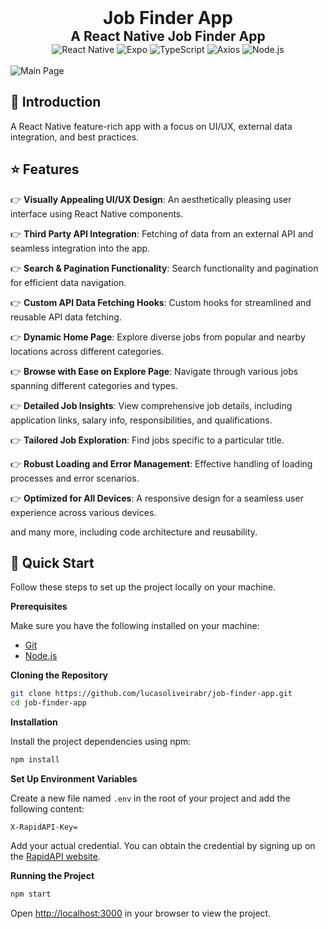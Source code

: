 <div align="center">
  <h1 align="center" style="font-size: 2em; font-weight: bold; margin: 0;">Job Finder App</h1>
  <h3 align="center" style="font-size: 1.5em; margin: 0;">A React Native Job Finder App</h3>
  <div>
    <img src="https://img.shields.io/badge/React_Native-%2320232a.svg?style=for-the-badge&logo=react&logoColor=%2361DAFB" alt="React Native" />
    <img src="https://img.shields.io/badge/-Expo-black?style=for-the-badge&logoColor=white&logo=expo&color=000020" alt="Expo" />
    <img src="https://img.shields.io/badge/Typescript-%23007ACC.svg?style=for-the-badge&logo=typescript&logoColor=white" alt="TypeScript" />
    <img src="https://img.shields.io/badge/axios-5A29E4?style=for-the-badge&logo=axios&logoColor=white" alt="Axios" />
    <img src="https://img.shields.io/badge/Node.js-339933?style=for-the-badge&logo=Node.js&logoColor=white" alt="Node.js" />
  </div>
</div>

<br />

<img src="https://github.com/user-attachments/assets/b18b05c8-dd49-437e-a18b-31cf41400a7b" alt="Main Page" />

## <a name="introduction">📖 Introduction</a>

A React Native feature-rich app with a focus on UI/UX, external data integration, and best practices.

## <a name="features">⭐ Features</a>

👉 **Visually Appealing UI/UX Design**: An aesthetically pleasing user interface using React Native components.

👉 **Third Party API Integration**: Fetching of data from an external API and seamless integration into the app.

👉 **Search & Pagination Functionality**: Search functionality and pagination for efficient data navigation.

👉 **Custom API Data Fetching Hooks**: Custom hooks for streamlined and reusable API data fetching.

👉 **Dynamic Home Page**: Explore diverse jobs from popular and nearby locations across different categories.

👉 **Browse with Ease on Explore Page**: Navigate through various jobs spanning different categories and types.

👉 **Detailed Job Insights**: View comprehensive job details, including application links, salary info, responsibilities, and qualifications.

👉 **Tailored Job Exploration**: Find jobs specific to a particular title.

👉 **Robust Loading and Error Management**: Effective handling of loading processes and error scenarios.

👉 **Optimized for All Devices**: A responsive design for a seamless user experience across various devices.

and many more, including code architecture and reusability.

## <a name="quick-start">🚀 Quick Start</a>

Follow these steps to set up the project locally on your machine.

**Prerequisites**

Make sure you have the following installed on your machine:

- [Git](https://git-scm.com/)
- [Node.js](https://nodejs.org/en)

**Cloning the Repository**

```bash
git clone https://github.com/lucasoliveirabr/job-finder-app.git
cd job-finder-app
```

**Installation**

Install the project dependencies using npm:

```bash
npm install
```

**Set Up Environment Variables**

Create a new file named `.env` in the root of your project and add the following content:

```env
X-RapidAPI-Key=
```

Add your actual credential. You can obtain the credential by signing up on the [RapidAPI website](https://rapidapi.com/letscrape-6bRBa3QguO5/api/jsearch).

**Running the Project**

```bash
npm start
```

Open [http://localhost:3000](http://localhost:3000) in your browser to view the project.